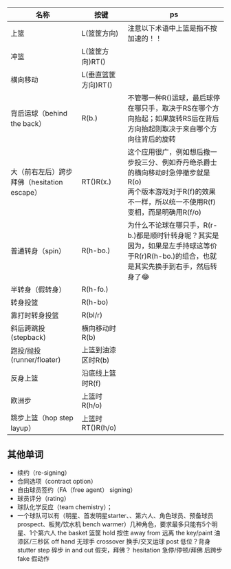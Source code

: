 |名称|按键|ps|
|---|---|---|
|上篮|L(篮筐方向)|注意以下术语中上篮是指不按加速的！！|
|冲篮|L(篮筐方向)RT()|
|横向移动|L(垂直篮筐方向)RT()|
|背后运球（behind the back）|R(b.)|不管哪一种R()运球，最后球停在哪只手，取决于RS在哪个方向抬起；如果旋转RS后在背后方向抬起则取决于来自哪个方向往背后的旋转|
|大（前右左后）跨步拜佛（hesitation escape）|RT()R(x.)|这个应用很广，例如想后撤一步投三分、例如乔丹绝杀爵士的横向移动时急停撤步就是R(o)<br>两个版本游戏对于R(f)的效果不一样，所以统一不使用R(f)变相，而是明确用R(f/o)|
|普通转身（spin）|R(h-bo.)|为什么不论球在哪只手，R(r-b.)都是顺时针转身呢？其实是因为，如果是左手持球这等价于R(r)R(h-bo.)的组合，也就是其实先换手到右手，然后转身了😂|
|半转身（假转身）|R(h-fo.)|
|转身投篮|R(h-bo)|
|靠打时转身投篮|R(bl/r)|
|斜后跨跳投(stepback)|横向移动时R(b)|
|跑投/抛投(runner/floater)|上篮到油漆区时R(b)|
|反身上篮|沿底线上篮时R(f)|
|欧洲步|上篮时R(h/o)|
|跳步上篮（hop step layup）|上篮时RT()R(h/o)|


## 其他单词
- 续约（re-signing）
- 合同选项（contract option）
- 自由球员签约（FA（free agent） signing）
- 球员评分（rating）
- 球队化学反应（team chemistry）；
- 一个球队可以有（明星、首发明星starter、、第六人、角色球员、预备球员prospect、板凳/饮水机 bench warmer）几种角色，要求最多只能有5个明星、1个第六人
the basket 篮筐
hold 按住
away from 远离
the key/paint 油漆区/三秒区
off hand 无球手
crossover 换手/交叉运球
post 低位？背身
stutter step 碎步
in and out 假突，拜佛？
hesitation 急停/停顿/拜佛 后跨步
fake 假动作
